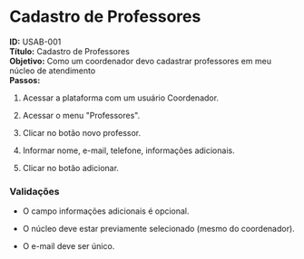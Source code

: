 # Cadastro de Professores
**ID:** USAB-001  
**Título:** Cadastro de Professores  
**Objetivo:** Como um coordenador devo cadastrar professores em meu núcleo de atendimento  
**Passos:**

1.  Acessar a plataforma com um usuário Coordenador.
    
2.  Acessar o menu "Professores".
    
3.  Clicar no botão novo professor.
    
4.  Informar nome, e-mail, telefone, informações adicionais. 

6. Clicar no botão adicionar.

 ### Validações    

-  O campo informações adicionais é opcional. 
    
-  O núcleo deve estar previamente selecionado (mesmo do coordenador).

-   O e-mail deve ser único.
